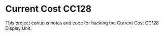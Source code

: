 Current Cost CC128
============

This project contains notes and code for hacking the Current Cost CC128 Display Unit.


